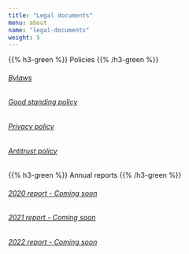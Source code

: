 ```yaml
---
title: "Legal documents"
menu: about
name: "legal-documents"
weight: 5
---
```


{{% h3-green %}}
Policies
{{% /h3-green %}}
###### [Bylaws](/OMSF/bylaws)
###### [Good standing policy](/OMSF/goodstandingpolicy)
###### [Privacy policy](/OMSF/privacypolicy)
###### [Antitrust policy](/OMSF/antitrustpolicy)

{{% h3-green %}}
Annual reports
{{% /h3-green %}}
###### [2020 report - Coming soon](#2020report)
###### [2021 report - Coming soon](#2021report)
###### [2022 report - Coming soon](#2022report)

